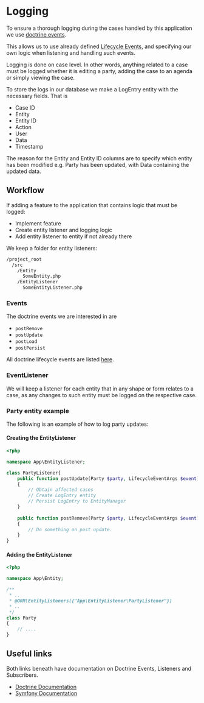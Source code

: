 # Logging

To ensure a thorough logging during the cases
handled by this application we use
[doctrine events](https://www.doctrine-project.org/projects/doctrine-orm/en/2.8/reference/events.html).

This allows us to use already defined
[Lifecycle Events](https://www.doctrine-project.org/projects/doctrine-orm/en/2.8/reference/events.html#lifecycle-events),
and specifying our own logic when listening and handling such events.

Logging is done on case level.
In other words, anything related to a case must be logged
whether it is editing a party,
adding the case to an agenda or simply viewing the case.

To store the logs in our database we make a LogEntry entity
with the necessary fields. That is

* Case ID
* Entity
* Entity ID
* Action
* User
* Data
* Timestamp

The reason for the Entity and Entity ID columns are
to specify which entity has been modified e.g.
Party has been updated, with Data containing the updated data.

## Workflow

If adding a feature to the application that contains logic
that must be logged:

* Implement feature
* Create entity listener and logging logic
* Add entity listener to entity if not already there

We keep a folder for entity listeners:

```sh
/project_root
  /src
    /Entity
      SomeEntity.php
    /EntityListener
      SomeEntityListener.php
```

### Events

The doctrine events we are interested in are

* `postRemove`
* `postUpdate`
* `postLoad`
* `postPersist`

All doctrine lifecycle events are listed
[here](https://www.doctrine-project.org/projects/doctrine-orm/en/2.8/reference/events.html#lifecycle-events).

### EventListener

We will keep a listener for each entity that in any shape or form
relates to a case, as any changes to such entity must be logged
on the respective case.

### Party entity example

The following is an example of how to log party updates:

#### Creating the EntityListener

```php
<?php

namespace App\EntityListener;

class PartyListener{
    public function postUpdate(Party $party, LifecycleEventArgs $event)
    {
        // Obtain affected cases
        // Create LogEntry entity
        // Persist LogEntry to EntityManager
    }
    
    public function postRemove(Party $party, LifecycleEventArgs $event)
    {
        // Do something on post update.
    }
}
```

#### Adding the EntityListener

```php
<?php

namespace App\Entity;

/**
 * ..
 * @ORM\EntityListeners({"App\EntityListener\PartyListener"})
 * ..
 */
class Party
{
    // ....
}
```

## Useful links

Both links beneath have documentation on
Doctrine Events, Listeners and Subscribers.

* [Doctrine Documentation](https://www.doctrine-project.org/projects/doctrine-orm/en/2.8/reference/events.html)
* [Symfony Documentation](https://symfony.com/doc/current/doctrine/events.html)
